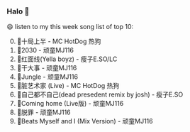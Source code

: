 

### Halo 👋

😄 listen to my this week song list of top 10:

0. 🌈十局上半 - MC HotDog 热狗
1. 🌈2030 - 顽童MJ116
2. 🌈红面线(Yella boyz) - 瘦子E.SO/LC
3. 🌈干大事 - 顽童MJ116
4. 🌈Jungle - 顽童MJ116
5. 🌈脏艺术家 (Live) - MC HotDog 热狗
6. 🌈自己都不自己(dead presedent remix by josh) - 瘦子E.SO
7. 🌈Coming home (Live版) - 顽童MJ116
8. 🌈脱罪 - 顽童MJ116
9. 🌈Beats Myself and I (Mix Version) - 顽童MJ116

